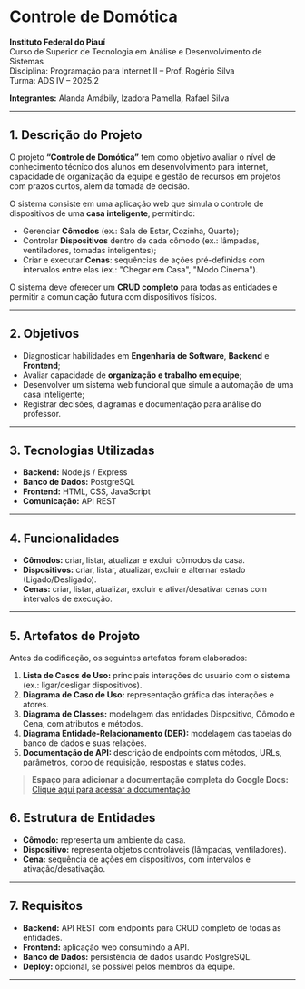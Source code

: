 # Controle de Domótica

**Instituto Federal do Piauí**  
Curso de Superior de Tecnologia em Análise e Desenvolvimento de Sistemas  
Disciplina: Programação para Internet II – Prof. Rogério Silva  
Turma: ADS IV – 2025.2  

**Integrantes:** Alanda Amábily, Izadora Pamella, Rafael Silva  

---

## 1. Descrição do Projeto

O projeto **“Controle de Domótica”** tem como objetivo avaliar o nível de conhecimento técnico dos alunos em desenvolvimento para internet, capacidade de organização da equipe e gestão de recursos em projetos com prazos curtos, além da tomada de decisão.

O sistema consiste em uma aplicação web que simula o controle de dispositivos de uma **casa inteligente**, permitindo:

- Gerenciar **Cômodos** (ex.: Sala de Estar, Cozinha, Quarto);
- Controlar **Dispositivos** dentro de cada cômodo (ex.: lâmpadas, ventiladores, tomadas inteligentes);
- Criar e executar **Cenas**: sequências de ações pré-definidas com intervalos entre elas (ex.: "Chegar em Casa", "Modo Cinema").

O sistema deve oferecer um **CRUD completo** para todas as entidades e permitir a comunicação futura com dispositivos físicos.

---

## 2. Objetivos

- Diagnosticar habilidades em **Engenharia de Software**, **Backend** e **Frontend**;
- Avaliar capacidade de **organização e trabalho em equipe**;
- Desenvolver um sistema web funcional que simule a automação de uma casa inteligente;
- Registrar decisões, diagramas e documentação para análise do professor.

---

## 3. Tecnologias Utilizadas

- **Backend:** Node.js / Express 
- **Banco de Dados:** PostgreSQL  
- **Frontend:** HTML, CSS, JavaScript  
- **Comunicação:** API REST  

---

## 4. Funcionalidades

- **Cômodos:** criar, listar, atualizar e excluir cômodos da casa.  
- **Dispositivos:** criar, listar, atualizar, excluir e alternar estado (Ligado/Desligado).  
- **Cenas:** criar, listar, atualizar, excluir e ativar/desativar cenas com intervalos de execução.  

---
## 5. Artefatos de Projeto

Antes da codificação, os seguintes artefatos foram elaborados:

1. **Lista de Casos de Uso:** principais interações do usuário com o sistema (ex.: ligar/desligar dispositivos).  
2. **Diagrama de Caso de Uso:** representação gráfica das interações e atores.  
3. **Diagrama de Classes:** modelagem das entidades Dispositivo, Cômodo e Cena, com atributos e métodos.  
4. **Diagrama Entidade-Relacionamento (DER):** modelagem das tabelas do banco de dados e suas relações.  
5. **Documentação de API:** descrição de endpoints com métodos, URLs, parâmetros, corpo de requisição, respostas e status codes.  

> **Espaço para adicionar a documentação completa do Google Docs:**  
> [Clique aqui para acessar a documentação](https://docs.google.com/document/d/1c0upFQi8ypnUcEGOuMw-LFuwzmbFnocf3uKl4xb4-eg/edit?tab=t.0)  

## 6. Estrutura de Entidades

- **Cômodo:** representa um ambiente da casa.  
- **Dispositivo:** representa objetos controláveis (lâmpadas, ventiladores).  
- **Cena:** sequência de ações em dispositivos, com intervalos e ativação/desativação.  

---

## 7. Requisitos

- **Backend:** API REST com endpoints para CRUD completo de todas as entidades.  
- **Frontend:** aplicação web consumindo a API.  
- **Banco de Dados:** persistência de dados usando PostgreSQL.  
- **Deploy:** opcional, se possível pelos membros da equipe.  

---
